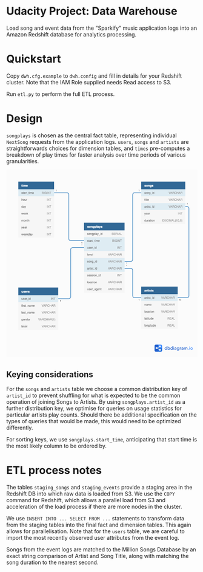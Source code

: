 # Udacity Project: Data Warehouse

Load song and event data from the "Sparkify" music application logs into an Amazon Redshift database for analytics processing.

# Quickstart

Copy `dwh.cfg.example` to `dwh.config` and fill in details for your Redshift cluster. Note that the IAM Role supplied needs Read access to S3.

Run `etl.py` to perform the full ETL process.

# Design

`songplays` is chosen as the central fact table, representing individual `NextSong` requests from the application logs. `users`, `songs` and `artists` are straightforwards choices for dimension tables, and `times` pre-computes a breakdown of play times for faster analysis over time periods of various granularities.

![Redshift Schema](udacity-proj-dwh-schema.png)

## Keying considerations

For the `songs` and `artists` table we choose a common distribution key of `artist_id` to prevent shuffling for what is expected to be the common operation of joining Songs to Artists. By using `songplays.artist_id` as a further distribution key, we optimise for queries on usage statistics for particular artists play counts. Should there be additional specification on the types of queries that would be made, this would need to be optimized differently.

For sorting keys, we use `songplays.start_time`, anticipating that start time is the most likely column to be ordered by.

# ETL process notes

The tables `staging_songs` and `staging_events` provide a staging area in the Redshift DB into which raw data is loaded from S3. We use the `COPY` command for Redshift, which allows a parallel load from S3 and acceleration of the load process if there are more nodes in the cluster.

We use `INSERT INTO ... SELECT FROM ...` statements to transform data from the staging tables into the final fact and dimension tables. This again allows for parallelisation. Note that for the `users` table, we are careful to import the most recently observed user attributes from the event log.

Songs from the event logs are matched to the Million Songs Database by an exact string comparison of Artist and Song Title, along with matching the song duration to the nearest second.
